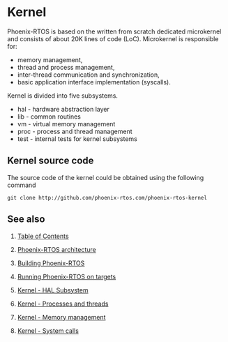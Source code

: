 # Kernel

Phoenix-RTOS is based on the written from scratch dedicated microkernel and consists of about 20K lines of code (LoC). Microkernel is responsible for:

- memory management,
- thread and process management,
- inter-thread communication and synchronization,
- basic application interface implementation (syscalls).

Kernel is divided into five subsystems.

- hal - hardware abstraction layer
- lib - common routines
- vm - virtual memory management
- proc - process and thread management
- test - internal tests for kernel subsystems

## Kernel source code

The source code of the kernel could be obtained using the following command

>
    git clone http://github.com/phoenix-rtos.com/phoenix-rtos-kernel

## See also

1. [Table of Contents](../README.md)
2. [Phoenix-RTOS architecture](../architecture.md)
3. [Building Phoenix-RTOS](../building/README.md)
4. [Running Phoenix-RTOS on targets](../quickstart/README.md)

5. [Kernel - HAL Subsystem](hal/README.md)
6. [Kernel - Processes and threads](proc/README.md)
7. [Kernel - Memory management](vm/README.md)
8. [Kernel - System calls](syscalls/README.md)
